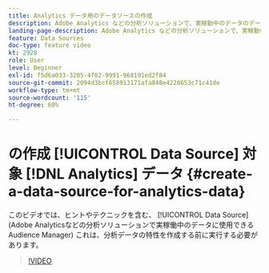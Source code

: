 ```yaml
---
title: Analytics データ用のデータソースの作成
description: Adobe Analytics などの分析ソリューションで、実稼動中のデータのデータソースを作成する方法を説明します。分析データの特性を作成する前に、この操作を行います。
landing-page-description: Adobe Analytics などの分析ソリューションで、実稼動中のデータのデータソースを作成する方法を説明します。分析データの特性を作成する前に、この操作を行います。
feature: Data Sources
doc-type: feature video
kt: 2928
role: User
level: Beginner
exl-id: f5d6a033-3205-4f02-9991-968191ed2f84
source-git-commit: 2094d3bcf658913171afa848e4228653c71c41de
workflow-type: tm+mt
source-wordcount: '115'
ht-degree: 60%

---
```


# の作成 [!UICONTROL Data Source] 対象 [!DNL Analytics] データ {#create-a-data-source-for-analytics-data}

このビデオでは、ヒントやテクニックを含む、 [!UICONTROL Data Source] (Adobe Analyticsなどの分析ソリューションで実稼働中のデータに使用できるAudience Manager) これは、分析データの特性を作成する前に実行する必要があります。

>[!VIDEO](https://video.tv.adobe.com/v/27329/?quality=12)
